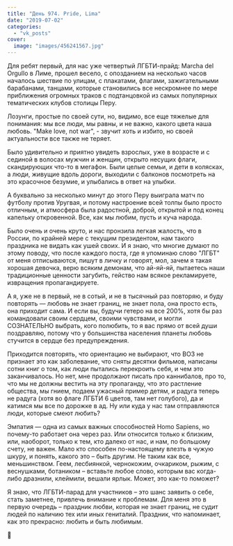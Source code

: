 ```yaml
---
title: "День 974. Pride, Lima"
date: "2019-07-02"
categories: 
  - "vk_posts"
cover:
  image: "images/456241567.jpg"
---
```


Для ребят первый, для нас уже четвертый ЛГБТИ-прайд: Marcha del Orgullo в Лиме, прошел весело, с опозданием на несколько часов началось шествие по улицам, с плакатами, флагами, зажигательными барабанами, танцами, которые становились все нескромнее по мере приближения огромных траков с подтанцовкой из самых популярных тематических клубов столицы Перу.

<!--more-->

Лозунги, простые по своей сути, но, видимо, все еще тяжелые для понимания: мы все люди, мы равны, и не важно, какого цвета наша любовь. "Make love, not war", - звучит хоть и избито, но своей актуальности все также не теряет.

Было удивительно и приятно увидеть взрослых, уже в возрасте и с сединой в волосах мужчин и женщин, открыто несущих флаги, скандирующих что-то в мегафон. Были целые семьи, и дети в колясках, а люди, живущие вдоль дороги, выходили с балконов посмотреть на это красочное безумие, и улыбались в ответ на улыбки.

А буквально за несколько минут до этого Перу выиграла матч по футболу против Уругвая, и потому настроение всей толпы было просто отличным, и атмосфера была радостной, доброй, открытой и под конец капельку откровенной. Все, как мы любим, пусть и куча народа.

Было очень и очень круто, и нас пронзила легкая жалость, что в России, по крайней мере с текущим президентом, нам такого праздника не видать как ушей своих. И я знаю, что многие думают по этому поводу, что после каждого поста, где я упоминаю слово "ЛГБТ" от меня отписываются, пишут в личку и говорят, мол, зачем я такая хорошая девочка, верю всяким демонам, что ай-яй-яй, пытаетесь наши традиционные ценности загубить, гейство нам всякое рекламируете, извращения пропагандируете.

А я, уже не в первый, не в сотый, и не в тысячный раз повторяю, и буду повторять — любовь не знает границ, не знает пола, она просто есть, она приходит сама. И если вы, будучи гетеро на все 200%, хотя бы раз командовали своим сердцем, своими чувствами, и могли СОЗНАТЕЛЬНО выбрать, кого полюбить, то я вас прямо от всей души поздравляю, потому что у большинства населения планеты любовь стучится в сердце без предупреждения.

Приходится повторять, что ориентацию не выбирают, что ВОЗ не признает это как заболевание, что сняты десятки фильмов, написаны сотни книг о том, как люди пытались перекроить себя, и чем это заканчивалось. Но нет, мне продолжают писать про каннибалов, про то, что мы не должны вестить на эту пропаганду, что это растление общества, мы гнием, подаем ужасный пример детям, и радуга теперь не радуга (хотя во флаге ЛГБТИ 6 цветов, там нет голубого), да и катимся мы все по дорожке в ад. Ну или куда у нас там отправляются люди, которые смеют любить?

Эмпатия — одна из самых важных способностей Homo Sapiens, но почему-то работает она через раз. Или относится только к близким, или, наоборот, только к тем, кто далеко от нас, и нам, по большому счету, не важен. Мало кто способен по-настоящему влезть в чужую шкуру, и понять, какого это – быть другим. Не таким как все, меньшинством. Геем, лесбиянкой, чернокожим, очкариком, рыжим, с веснушками, ботаником – вставьте любое слово, которым вас когда-либо дразнили, клеймили, вешали ярлык. Может, это как-то поможет?

Я знаю, что ЛГБТИ-парад для участников – это шанс заявить о себе, стать заметнее, привлечь внимание к проблемам. Для меня это в первую очередь – праздник любви, которая не знает границ, не судит людей по наличию тех или иных гениталий. Праздник, что напоминает, как это прекрасно: любить и быть любимым.

💜
